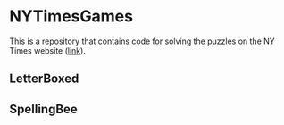 # NYTimesGames

This is a repository that contains code for solving the puzzles on the NY Times website (<a href="https://www.nytimes.com/crosswords" target="_blank">link</a>). 


## LetterBoxed

## SpellingBee